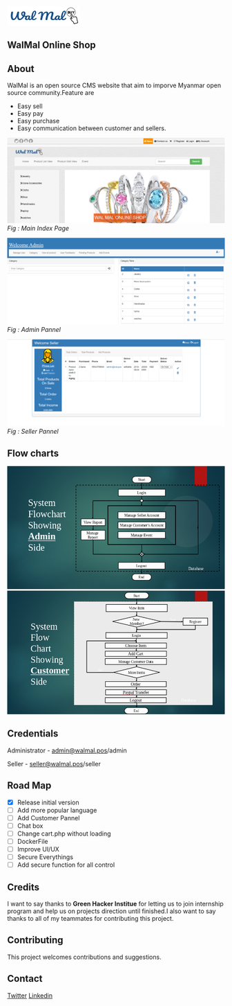 ![Logo](https://github.com/PiCarODD/walmalos/blob/master/assets/img/logo1.png)
## WalMal Online Shop
## About
WalMal is an open source CMS website that aim to imporve Myanmar open source community.Feature are 
* Easy sell
* Easy pay
* Easy purchase
* Easy communication between customer and sellers.

![Index Page](https://github.com/PiCarODD/walmalos/blob/master/walmalpoc/main.PNG)
*Fig : Main Index Page*

![Admin Pannel](https://github.com/PiCarODD/walmalos/blob/master/walmalpoc/cms_category.PNG)
*Fig : Admin Pannel*

![Seller Pannel](https://github.com/PiCarODD/walmalos/blob/master/walmalpoc/total_order.PNG)
*Fig : Seller Pannel*

## Flow charts
![admin](https://github.com/PiCarODD/walmalos/blob/master/walmalpoc/admin_flowchart.png)
![user](https://github.com/PiCarODD/walmalos/blob/master/walmalpoc/flowchart.png)

## Credentials
Administrator - admin@walmal.pos/admin

Seller - seller@walmal.pos/seller

## Road Map
- [x] Release initial version
- [ ] Add more popular language
- [ ] Add Customer Pannel
- [ ] Chat box
- [ ] Change cart.php without loading
- [ ] DockerFile
- [ ] Improve UI/UX
- [ ] Secure Everythings
- [ ] Add secure function for all control

## Credits
I want to say thanks to **Green Hacker Institue** for letting us to join internship program and help us on projects direction until finished.I also want to say thanks to all of my teammates for contributing this project. 

## Contributing
This project welcomes contributions and suggestions.

## Contact
[Twitter](https://twitter.com/picaro_o)
[Linkedin](https://www.linkedin.com/in/hein-htet-aung-b1062b154/)
